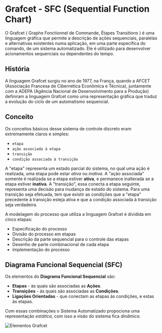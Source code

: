 # Grafcet - SFC (Sequential Function Chart)

O Grafcet ( Graphe Fonctionnel de Commande, Étapes Transitions ) é uma linguagem gráfica que permite a descrição de ações sequenciais, paralelas e alternativas existentes numa aplicação, em uma parte específica do comando, de um sistema automatizado. Ele é utilizado para desenvolver acionamentos sequenciais ou dependentes do tempo.

## História

A linguagem Grafcet surgiu no ano de 1977, na França, quando a AFCET (Associação Francesa de Cibernética Econômica e Técnica), juntamente com a ADEPA (Agência Nacional de Desenvolvimento para a Produção) definiram a linguagem Grafcet como uma representação gráfica que traduz a evolução do ciclo de um automatismo sequencial.

## Conceito

Os conceitos básicos desse sistema de controle discreto eram extremamente claros e simples:

* `etapa`
* `ação associada à etapa`
* `transição`
* `condição associada à transição`

A "etapa" representa um estado parcial do sistema, no qual uma ação é realizada, uma etapa pode estar *ativa* ou *inativa*. A "ação associada" somente é realizada se a etapa estiver **ativa**, e permanece inalterada se a etapa estiver **inativa**. A "transição", essa conecta a etapa seguinte, representa uma decisão para mudança de estado do sistema. Para uma transição seja efetuada, tem que existir as condições que a "etapa" precedente à transição esteja ativa e que a condição associada à transição seja verdadeira.

A modelagem do processo que utiliza a linguagem Grafcet é dividida em cinco etapas:

* Especificação do processo
* Divisão do processo em etapas
* Descrição da parte sequencial para o controle das etapas
* Desenho de parte combinacional de cada etapa
* Implementação do processo

## Diagrama Funcional Sequencial (SFC)

Os elementos do **Diagrama Funcional Sequencial** são:

* **Etapas** - às quais são associadas as **Ações**.
* **Transições** - às quais são associadas as **Condições**.
* **Ligações Orientadas** - que conectam as etapas às condições, e estas às etapas.

Com essas combinações o Sistema Automatizado propociona uma representação *estática*, com isso a visão do sistema fica *dinâmica*.

![Elementos Grafcet](https://res.cloudinary.com/tm-system/image/upload/v1523825370/Elementos_Grafcet_vjsfwd.png)
